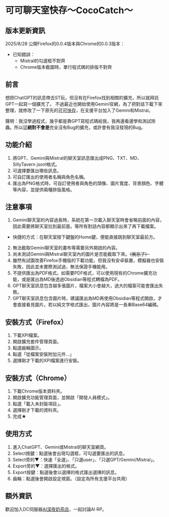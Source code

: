 # 可可聊天室快存～CocoCatch～

## 版本更新資訊
2025/8/28 公開Firefox的0.0.4版本與Chrome的0.0.3版本：
- 已知錯誤：
  - Mistral的勾選框不對齊
  - Chrome版本截圖時，單行程式碼的排版不對齊

## 前言
想把ChatGPT的訊息帶去ST玩，但沒有在Firefox找到相關的擴充，所以就拜託GPT一起寫一個擴充了。
不過最近也開始使用Gemini官網，為了把對話下載下來整理，就修改了一下原先的[可可快存](https://github.com/Chocochocococo/CocoCatch)，在支援平台加入了Gemini和Mistral。

聲明：我沒學過程式，幾乎都是靠GPT寫程式碼給我，我再邊看邊學和測試除蟲。所以這**絕對不會是**完全沒有Bug的擴充，或許會有我沒發現的Bug。

## 功能介紹
1. 將GPT、Gemini與Mistral的聊天室訊息匯出成PNG、TXT、MD、SillyTavern jsonl格式。
2. 可選擇要匯出哪些訊息。
3. 可自訂匯出的使用者名稱與角色名稱。
4. 匯出為PNG格式時，可自訂使用者與角色的頭像、圖片寬度、背景顏色、字體等內容，並提供兩種排版風格。

## 注意事項
1. Gemini聊天室的內容過長時，系統在第一次載入聊天室時會省略前面的內容，因此需要將聊天室拉到最前面，等所有對話內容都顯示出來了再下載檔案。
  - 快捷的方式：在聊天室按下鍵盤的Home鍵，便能直接跳到聊天室最前方。
2. 無法截取Gemini聊天室的畫布等需要另外開啟的內容。
3. 尚未測試Gemini與Mistral聊天室內的圖片是否能截取下來。~~（我忘了）~~
4. 雖然有試圖改善Firefox手機版的下載功能，但我沒有安卓裝置，模擬器也安裝失敗，因此並未實際測試過，無法保證手機能用。
5. 不提供匯出為PDF格式。如需要PDF格式，可以使用現有的Chrome擴充功能，或是匯出為MD後透過Obsidian等程式轉檔為PDF。
6. GPT聊天室訊息包含越多張圖片，檔案大小會越大，過大的檔案可能會匯出失敗。
7. GPT聊天室訊息包含圖片時，建議匯出為MD再使用Obsidian等程式開啟，才會直接看見圖片。若以純文字格式匯出，圖片內容將是一長串Base64編碼。

## 安裝方式（Firefox）
1. 下載XPI檔案。
2. 開啟擴充套件管理頁面。
3. 點選齒輪圖示。
4. 點選「從檔案安裝附加元件…」
5. 選擇剛才下載的XPI檔案進行安裝。

## 安裝方式（Chrome）
1. 下載Chrome版本資料夾。
2. 開啟擴充功能管理頁面，並開啟「開發人員模式」。
3. 點選「載入未封裝項目」。
4. 選擇剛才下載的資料夾。
5. 完成★

## 使用方式
1. 進入ChatGPT、Gemini或Mistral的聊天室網頁。
2. Select按鍵：點選後會出現勾選框，可勾選要匯出的訊息。
3. Select旁的▼：快速「全選」、「只選user」、「只選GPT/Gemini/Mistral」。
4. Export旁的▼：選擇匯出的格式。
5. Export按鍵：點選後會以選擇的格式匯出選擇的訊息。
6. 齒輪：點選後會開啟設定視窗。（設定為所有支援平台共用）

## 額外資訊
歡迎加入DC伺服器[AI深夜奶茶店](https://discord.gg/WYAMQ5n4GE)，一起討論AI RP。
